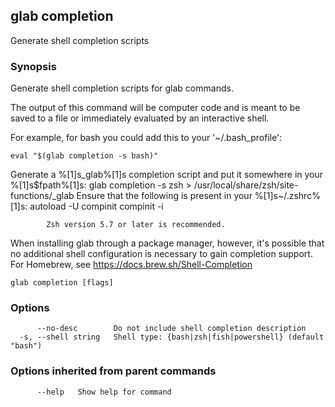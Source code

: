 ## glab completion

Generate shell completion scripts

### Synopsis

Generate shell completion scripts for glab commands.

The output of this command will be computer code and is meant to be saved to a
file or immediately evaluated by an interactive shell.

For example, for bash you could add this to your '~/.bash_profile':

	eval "$(glab completion -s bash)"

Generate a %[1]s_glab%[1]s completion script and put it somewhere in your %[1]s$fpath%[1]s:
				glab completion -s zsh > /usr/local/share/zsh/site-functions/_glab
			Ensure that the following is present in your %[1]s~/.zshrc%[1]s:
				autoload -U compinit
				compinit -i
			
			Zsh version 5.7 or later is recommended.

When installing glab through a package manager, however, it's possible that
no additional shell configuration is necessary to gain completion support. 
For Homebrew, see <https://docs.brew.sh/Shell-Completion>


```
glab completion [flags]
```

### Options

```
      --no-desc        Do not include shell completion description
  -s, --shell string   Shell type: {bash|zsh|fish|powershell} (default "bash")
```

### Options inherited from parent commands

```
      --help   Show help for command
```

